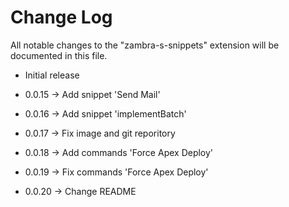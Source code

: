 # Change Log

All notable changes to the "zambra-s-snippets" extension will be documented in this file.

- Initial release

- 0.0.15 -> Add snippet 'Send Mail'
- 0.0.16 -> Add snippet 'implementBatch'
- 0.0.17 -> Fix image and git reporitory
- 0.0.18 -> Add commands 'Force Apex Deploy'
- 0.0.19 -> Fix commands 'Force Apex Deploy'
- 0.0.20 -> Change README